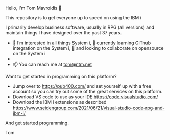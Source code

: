 Hello, I'm Tom Mavroidis 👋 

This repository is to get everyone up to speed on using the IBM i 

I primarily develop business software, usually in RPG (all versions) and maintain things I have designed over the past 37 years.  

- 👀 I’m interested in all things System i, 🌱 currently learning GIThub integration on the System i, 💞️ and looking to collaborate on opensource on the System i
- 
- 📫 You can reach me at tom@ntm.net

Want to get started in programming on this platform?

- Jump over to https://pub400.com/ and set yourself up with a free account so you can try out some of the great services on this platform.
- Download VS code to use as your IDE https://code.visualstudio.com/
- Download the IBM i extensions as described https://www.seidengroup.com/2021/06/21/visual-studio-code-rpg-and-ibm-i/ 

And get started programming.

Tom



<!---
tmavroidis/tmavroidis is a ✨ special ✨ repository because its `README.md` (this file) appears on your GitHub profile.
You can click the Preview link to take a look at your changes.
--->
